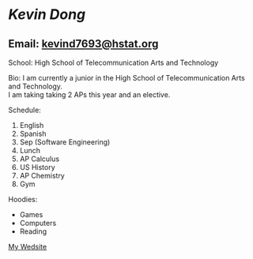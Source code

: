 # _**Kevin Dong**_

## Email: kevind7693@hstat.org

School: High School of Telecommunication Arts and Technology 

Bio: I am currently a junior in the High School of Telecommunication Arts and Technology.  
    I am taking taking 2 APs this year and an elective.   
    
Schedule:
1. English
2. Spanish 
3. Sep (Software Engineering)
4. Lunch
5. AP Calculus 
6. US History 
7. AP Chemistry 
8. Gym 

Hoodies:
* Games
* Computers 
* Reading 

[My Wedsite](https://sites.google.com/a/hstat.org/kevind7693sep10/)